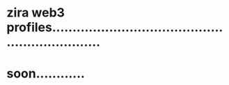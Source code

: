 # zira web3 profiles.................................................................
# soon............
